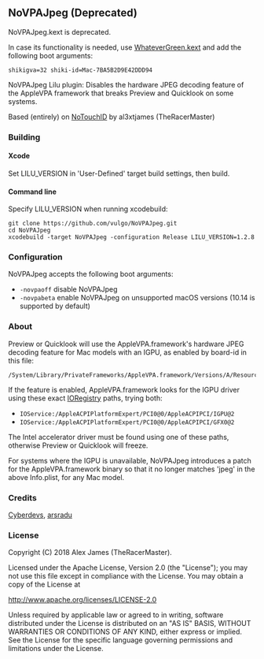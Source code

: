 ## NoVPAJpeg (Deprecated)

NoVPAJpeg.kext is deprecated.

In case its functionality is needed, use [WhateverGreen.kext](https://github.com/acidanthera/WhateverGreen) and add the following boot arguments:

```
shikigva=32 shiki-id=Mac-7BA5B2D9E42DDD94
```

NoVPAJpeg Lilu plugin: Disables the hardware JPEG decoding feature of the AppleVPA framework that breaks Preview and Quicklook on some systems.

Based (entirely) on [NoTouchID](https://github.com/al3xtjames/NoTouchID) by al3xtjames (TheRacerMaster)


### Building

#### Xcode

Set LILU_VERSION in 'User-Defined' target build settings, then build.

#### Command line

Specify LILU_VERSION when running xcodebuild:

```
git clone https://github.com/vulgo/NoVPAJpeg.git
cd NoVPAJpeg
xcodebuild -target NoVPAJpeg -configuration Release LILU_VERSION=1.2.8
```


### Configuration

NoVPAJpeg accepts the following boot arguments:

- ```-novpaoff``` disable NoVPAJpeg
- ```-novpabeta``` enable NoVPAJpeg on unsupported macOS versions (10.14 is supported by default)


### About

Preview or Quicklook will use the AppleVPA.framework's hardware JPEG decoding feature for Mac models with an IGPU, as enabled by board-id in this file:

```
/System/Library/PrivateFrameworks/AppleVPA.framework/Versions/A/Resources/Info.plist
```

If the feature is enabled, AppleVPA.framework looks for the IGPU driver using these exact [IORegistry](https://github.com/vulgo/IORegistryExplorer/releases) paths, trying both:

- ```IOService:/AppleACPIPlatformExpert/PCI0@0/AppleACPIPCI/IGPU@2```
- ```IOService:/AppleACPIPlatformExpert/PCI0@0/AppleACPIPCI/GFX0@2```

The Intel accelerator driver must be found using one of these paths, otherwise Preview or Quicklook will freeze.

For systems where the IGPU is unavailable, NoVPAJpeg introduces a patch for the AppleVPA.framework binary so that it no longer matches 'jpeg' in the above Info.plist, for any Mac model.

### Credits

[Cyberdevs](https://www.insanelymac.com/forum/topic/334881-how-to-fix-quicklook-and-preview-loading-issues-in-mojave/), [arsradu](https://www.insanelymac.com/forum/topic/334881-how-to-fix-quicklook-and-preview-loading-issues-in-mojave/)

### License

Copyright (C) 2018 Alex James (TheRacerMaster).

Licensed under the Apache License, Version 2.0 (the "License"); you may not use this file except in compliance with the License. You may obtain a copy of the License at

http://www.apache.org/licenses/LICENSE-2.0

Unless required by applicable law or agreed to in writing, software distributed under the License is distributed on an "AS IS" BASIS, WITHOUT WARRANTIES OR CONDITIONS OF ANY KIND, either express or implied. See the License for the specific language governing permissions and limitations under the License.
